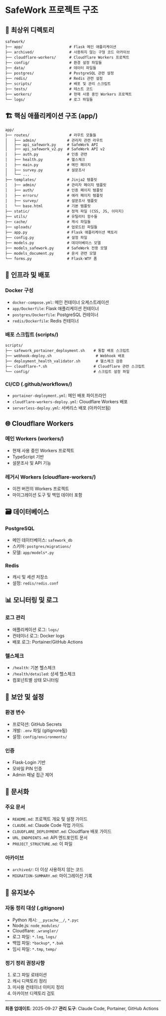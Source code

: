 # SafeWork 프로젝트 구조

## 📁 최상위 디렉토리

```
safework/
├── app/                     # Flask 메인 애플리케이션
├── archived/                # 사용하지 않는 구형 코드 아카이브
├── cloudflare-workers/      # Cloudflare Workers 프로젝트
├── config/                  # 환경 설정 파일들
├── data/                    # 데이터 파일들
├── postgres/                # PostgreSQL 관련 설정
├── redis/                   # Redis 관련 설정
├── scripts/                 # 배포 및 관리 스크립트
├── tests/                   # 테스트 코드
├── workers/                 # 현재 사용 중인 Workers 프로젝트
└── logs/                    # 로그 파일들
```

## 🏗️ 핵심 애플리케이션 구조 (app/)

```
app/
├── routes/                  # 라우트 모듈들
│   ├── admin/              # 관리자 관련 라우트
│   ├── api_safework.py     # SafeWork API
│   ├── api_safework_v2.py  # SafeWork API v2
│   ├── auth.py             # 인증 관련
│   ├── health.py           # 헬스체크
│   ├── main.py             # 메인 페이지
│   ├── survey.py           # 설문조사
│   └── ...
├── templates/              # Jinja2 템플릿
│   ├── admin/              # 관리자 페이지 템플릿
│   ├── auth/               # 인증 페이지 템플릿
│   ├── errors/             # 에러 페이지 템플릿
│   ├── survey/             # 설문조사 템플릿
│   └── base.html           # 기본 템플릿
├── static/                 # 정적 파일 (CSS, JS, 이미지)
├── utils/                  # 유틸리티 함수들
├── cache/                  # 캐시 파일들
├── uploads/                # 업로드된 파일들
├── app.py                  # Flask 애플리케이션 팩토리
├── config.py               # 설정 파일
├── models.py               # 데이터베이스 모델
├── models_safework.py      # SafeWork 전용 모델
├── models_document.py      # 문서 관련 모델
└── forms.py                # Flask-WTF 폼
```

## 🔧 인프라 및 배포

### Docker 구성
- `docker-compose.yml`: 메인 컨테이너 오케스트레이션
- `app/Dockerfile`: Flask 애플리케이션 컨테이너
- `postgres/Dockerfile`: PostgreSQL 컨테이너
- `redis/Dockerfile`: Redis 컨테이너

### 배포 스크립트 (scripts/)
```
scripts/
├── safework_portainer_deployment.sh    # 통합 배포 스크립트
├── webhook-deploy.sh                    # Webhook 배포
├── deployment_health_validator.sh       # 헬스체크 검증
├── cloudflare-*.sh                     # Cloudflare 관련 스크립트
└── config/                             # 스크립트 설정 파일
```

### CI/CD (.github/workflows/)
- `portainer-deployment.yml`: 메인 배포 파이프라인
- `cloudflare-workers-deploy.yml`: Cloudflare Workers 배포
- `serverless-deploy.yml`: 서버리스 배포 (아카이브됨)

## 🌐 Cloudflare Workers

### 메인 Workers (workers/)
- 현재 사용 중인 Workers 프로젝트
- TypeScript 기반
- 설문조사 및 API 기능

### 레거시 Workers (cloudflare-workers/)
- 이전 버전의 Workers 프로젝트
- 마이그레이션 도구 및 백업 데이터 포함

## 🗃️ 데이터베이스

### PostgreSQL
- 메인 데이터베이스: `safework_db`
- 스키마: `postgres/migrations/`
- 모델: `app/models*.py`

### Redis
- 캐시 및 세션 저장소
- 설정: `redis/redis.conf`

## 📊 모니터링 및 로그

### 로그 관리
- 애플리케이션 로그: `logs/`
- 컨테이너 로그: Docker logs
- 배포 로그: Portainer/GitHub Actions

### 헬스체크
- `/health`: 기본 헬스체크
- `/health/detailed`: 상세 헬스체크
- 컴포넌트별 상태 모니터링

## 🔐 보안 및 설정

### 환경 변수
- 프로덕션: GitHub Secrets
- 개발: `.env` 파일 (gitignore됨)
- 설정: `config/environments/`

### 인증
- Flask-Login 기반
- 모바일 PIN 인증
- Admin 패널 접근 제어

## 📝 문서화

### 주요 문서
- `README.md`: 프로젝트 개요 및 설정 가이드
- `CLAUDE.md`: Claude Code 작업 가이드
- `CLOUDFLARE_DEPLOYMENT.md`: Cloudflare 배포 가이드
- `URL_ENDPOINTS.md`: API 엔드포인트 문서
- `PROJECT_STRUCTURE.md`: 이 파일

### 아카이브
- `archived/`: 더 이상 사용하지 않는 코드
- `MIGRATION-SUMMARY.md`: 마이그레이션 기록

## 🧹 유지보수

### 자동 정리 대상 (.gitignore)
- Python 캐시: `__pycache__/`, `*.pyc`
- Node.js: `node_modules/`
- Cloudflare: `.wrangler/`
- 로그 파일: `*.log`, `logs/`
- 백업 파일: `*backup*`, `*.bak`
- 임시 파일: `*.tmp`, `temp/`

### 정기 정리 권장사항
1. 로그 파일 로테이션
2. 캐시 디렉토리 정리
3. 미사용 컨테이너 이미지 정리
4. 아카이브 디렉토리 검토

---

**최종 업데이트**: 2025-09-27
**관리 도구**: Claude Code, Portainer, GitHub Actions